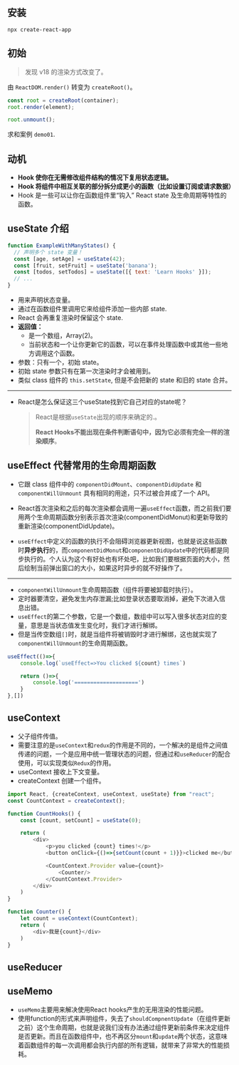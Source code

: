 ## 安装

```shell
npx create-react-app
```



## 初始

> 发现 v18 的渲染方式改变了。

由 `ReactDOM.render()` 转变为 `createRoot()`。

```js
const root = createRoot(container);
root.render(element);
```

```js
root.unmount();
```

求和案例 `demo01`.



## 动机

- **Hook 使你在无需修改组件结构的情况下复用状态逻辑。**
- **Hook 将组件中相互关联的部分拆分成更小的函数（比如设置订阅或请求数据）**
- Hook 是一些可以让你在函数组件里“钩入” React state 及生命周期等特性的函数。



## useState 介绍

```js
function ExampleWithManyStates() {
  // 声明多个 state 变量！
  const [age, setAge] = useState(42);
  const [fruit, setFruit] = useState('banana');
  const [todos, setTodos] = useState([{ text: 'Learn Hooks' }]);
  // ...
}
```



- 用来声明状态变量。
- 通过在函数组件里调用它来给组件添加一些内部 state.
- React 会再重复渲染时保留这个 state.
- **返回值：**
  - 是一个数组，Array(2)。
  - 当前状态和一个让你更新它的函数，可以在事件处理函数中或其他一些地方调用这个函数。
- 参数：只有一个，初始 state。
- 初始 state 参数只有在第一次渲染时才会被用到。
- 类似 class 组件的 `this.setState`, 但是不会把新的 state 和旧的 state 合并。

---

- React是怎么保证这三个useState找到它自己对应的state呢？

  > React是根据`useState`出现的顺序来确定的.。
  >
  > **React Hooks不能出现在条件判断语句中，因为它必须有完全一样的渲染顺序**。



## useEffect  代替常用的生命周期函数

- 它跟 class 组件中的 `componentDidMount`、`componentDidUpdate` 和 `componentWillUnmount` 具有相同的用途，只不过被合并成了一个 API。

- React首次渲染和之后的每次渲染都会调用一遍`useEffect`函数，而之前我们要用两个生命周期函数分别表示首次渲染(componentDidMonut)和更新导致的重新渲染(componentDidUpdate)。
- `useEffect`中定义的函数的执行不会阻碍浏览器更新视图，也就是说这些函数时**异步执行**的，而`componentDidMonut`和`componentDidUpdate`中的代码都是同步执行的。个人认为这个有好处也有坏处吧，比如我们要根据页面的大小，然后绘制当前弹出窗口的大小，如果这时异步的就不好操作了。

---

- `componentWillUnmount`生命周期函数（组件将要被卸载时执行）。
- 定时器要清空，避免发生内存泄漏;比如登录状态要取消掉，避免下次进入信息出错。
- `useEffect`的第二个参数，它是一个数组，数组中可以写入很多状态对应的变量，意思是当状态值发生变化时，我们才进行解绑。
- 但是当传空数组`[]`时，就是当组件将被销毁时才进行解绑，这也就实现了`componentWillUnmount`的生命周期函数。

```js
useEffect(()=>{
    console.log(`useEffect=>You clicked ${count} times`)

    return ()=>{
        console.log('====================')
    }
},[])
```



## useContext

- 父子组件传值。
- 需要注意的是`useContext`和`redux`的作用是不同的，一个解决的是组件之间值传递的问题，一个是应用中统一管理状态的问题，但通过和`useReducer`的配合使用，可以实现类似`Redux`的作用。
- useContext 接收上下文变量。
- createContext 创建一个组件。

```js
import React, {createContext, useContext, useState} from "react";
const CountContext = createContext();

function CountHooks() {
    const [count, setCount] = useState(0);

    return (
        <div>
            <p>you clicked {count} times!</p>
            <button onClick={()=>{setCount(count + 1)}}>clicked me</button>

            <CountContext.Provider value={count}>
                <Counter/>
            </CountContext.Provider>
        </div>
    )
}

function Counter() {
    let count = useContext(CountContext);
    return (
        <div>我是{count}</div>
    )
}
```



## useReducer



## useMemo 

- `useMemo`主要用来解决使用React hooks产生的无用渲染的性能问题。
- 使用function的形式来声明组件，失去了`shouldCompnentUpdate`（在组件更新之前）这个生命周期，也就是说我们没有办法通过组件更新前条件来决定组件是否更新。而且在函数组件中，也不再区分`mount`和`update`两个状态，这意味着函数组件的每一次调用都会执行内部的所有逻辑，就带来了非常大的性能损耗。
